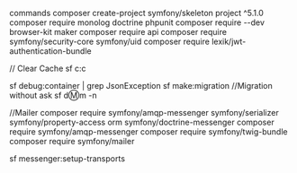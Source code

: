 commands
composer create-project symfony/skeleton project ^5.1.0
composer require monolog doctrine phpunit
composer require --dev browser-kit maker
composer require api
composer require symfony/security-core symfony/uid
composer require lexik/jwt-authentication-bundle

// Clear Cache
sf c:c

sf debug:container | grep JsonException
sf make:migration
//Migration without ask
sf d:m:m -n


//Mailer
composer require symfony/amqp-messenger symfony/serializer symfony/property-access orm symfony/doctrine-messenger
composer require symfony/amqp-messenger
composer require symfony/twig-bundle
composer require symfony/mailer

sf messenger:setup-transports

